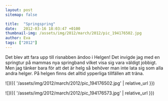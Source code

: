 ```yaml
---
layout: post
sitemap: false

title:  "Springspring"
date:   2012-03-16 18:03:47 +0100
thumbnail-img: /assets/img/2012/march/2012/pic_194176502.jpg
author: Eva
tags: ["2012"]
---
```


Det blev att fara upp till risnabben ändoo i Helgen! Det invigde jag med en springtur på mammas nya springband vilket visa sig vara väldigt jobbigt. Men jag tänker bara för att det är helg så behöver man inte lata sig som alla andra helger. På helgen finns det alltid ypperliga tillfällen att träna.

![]({{ '/assets/img/2012/march/2012/pic_194176502.jpg'  | relative_url }})

![]({{ '/assets/img/2012/march/2012/pic_194176573.jpg'  | relative_url }})

